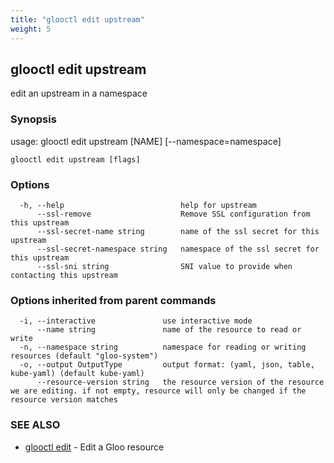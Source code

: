 ```yaml
---
title: "glooctl edit upstream"
weight: 5
---
```

## glooctl edit upstream

edit an upstream in a namespace

### Synopsis

usage: glooctl edit upstream [NAME] [--namespace=namespace]

```
glooctl edit upstream [flags]
```

### Options

```
  -h, --help                          help for upstream
      --ssl-remove                    Remove SSL configuration from this upstream
      --ssl-secret-name string        name of the ssl secret for this upstream
      --ssl-secret-namespace string   namespace of the ssl secret for this upstream
      --ssl-sni string                SNI value to provide when contacting this upstream
```

### Options inherited from parent commands

```
  -i, --interactive               use interactive mode
      --name string               name of the resource to read or write
  -n, --namespace string          namespace for reading or writing resources (default "gloo-system")
  -o, --output OutputType         output format: (yaml, json, table, kube-yaml) (default kube-yaml)
      --resource-version string   the resource version of the resource we are editing. if not empty, resource will only be changed if the resource version matches
```

### SEE ALSO

* [glooctl edit](../glooctl_edit)	 - Edit a Gloo resource

